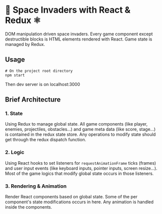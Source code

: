 # 👾 Space Invaders with React & Redux ⚛️

DOM manipulation driven space invaders. Every game component except destructible blocks is HTML elements rendered with React. Game state is managed by Redux.

## Usage

```
# On the project root directory
npm start
```

Then dev server is on localhost:3000

## Brief Architecture

### 1. State

Using Redux to manage global state. All game components (like player, enemies, projectiles, obstacles...) and game meta data (like score, stage...) is contained in the redux state store. Any operations to modify state should get through the redux dispatch function.

### 2. Logic

Using React hooks to set listeners for `requestAnimationFrame` ticks (frames) and user input events (like keyboard inputs, pointer inputs, screen resize...). Most of the game logics that modify global state occurs in those listeners.

### 3. Rendering & Animation

Render React components based on global state. Some of the per component's state modifications occurs in here. Any animation is handled inside the components.
